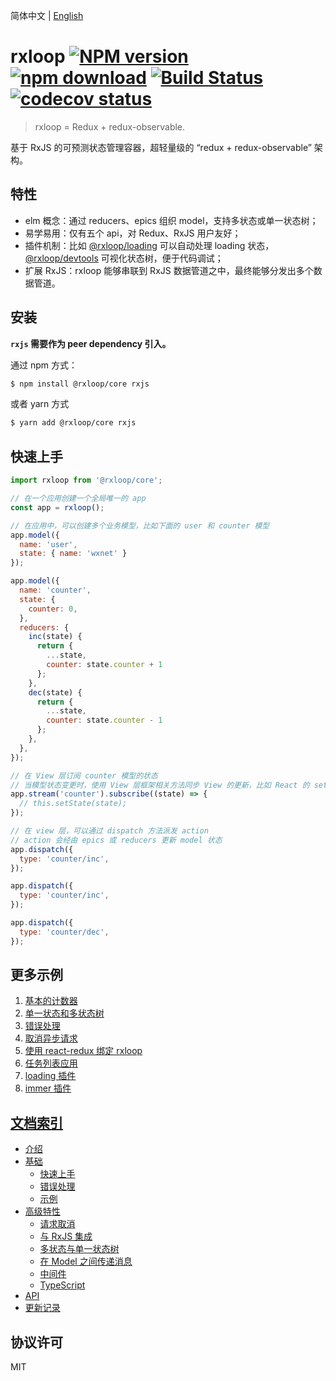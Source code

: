 简体中文 | [English](README-en_US.md)
# rxloop [![NPM version][npm-image]][npm-url] [![npm download][download-image]][download-url] [![Build Status][build-status-image]][build-status-url] [![codecov status][codecov-image]][codecov-url]

[npm-image]: https://img.shields.io/npm/v/@rxloop/core.svg?style=shield
[npm-url]: https://npmjs.org/package/@rxloop/core
[download-image]: https://img.shields.io/npm/dm/@rxloop/core.svg?style=shield
[download-url]: https://npmjs.org/package/@rxloop/core
[build-status-image]: https://circleci.com/gh/TalkingData/rxloop/tree/master.png?style=shield
[build-status-url]: https://circleci.com/gh/TalkingData/rxloop
[codecov-image]: https://img.shields.io/codecov/c/github/TalkingData/rxloop/master.svg?style=shield
[codecov-url]: https://codecov.io/github/TalkingData/rxloop?branch=master


> rxloop = Redux + redux-observable.

基于 RxJS 的可预测状态管理容器，超轻量级的 “redux + redux-observable” 架构。

## 特性
* elm 概念：通过 reducers、epics 组织 model，支持多状态或单一状态树；
* 易学易用：仅有五个 api，对 Redux、RxJS 用户友好；
* 插件机制：比如 [@rxloop/loading](https://github.com/TalkingData/rxloop-loading) 可以自动处理 loading 状态，[@rxloop/devtools](https://github.com/TalkingData/rxloop-devtools) 可视化状态树，便于代码调试；
* 扩展 RxJS：rxloop 能够串联到 RxJS 数据管道之中，最终能够分发出多个数据管道。

## 安装
**`rxjs` 需要作为 peer dependency 引入。**

通过 npm 方式：
```bash
$ npm install @rxloop/core rxjs
```

或者 yarn 方式
```bash
$ yarn add @rxloop/core rxjs
```

## 快速上手
```javascript
import rxloop from '@rxloop/core';

// 在一个应用创建一个全局唯一的 app
const app = rxloop();

// 在应用中，可以创建多个业务模型，比如下面的 user 和 counter 模型
app.model({
  name: 'user',
  state: { name: 'wxnet' }
});

app.model({
  name: 'counter',
  state: {
    counter: 0,
  },
  reducers: {
    inc(state) {
      return {
        ...state,
        counter: state.counter + 1
      };
    },
    dec(state) {
      return {
        ...state,
        counter: state.counter - 1
      };
    },
  },
});

// 在 View 层订阅 counter 模型的状态
// 当模型状态变更时，使用 View 层框架相关方法同步 View 的更新，比如 React 的 setState 方法
app.stream('counter').subscribe((state) => {
  // this.setState(state);
});

// 在 view 层，可以通过 dispatch 方法派发 action
// action 会经由 epics 或 reducers 更新 model 状态
app.dispatch({
  type: 'counter/inc',
});

app.dispatch({
  type: 'counter/inc',
});

app.dispatch({
  type: 'counter/dec',
});
```

## 更多示例

1. [基本的计数器](https://codesandbox.io/s/mz6yyw17vy)
2. [单一状态和多状态树](https://codesandbox.io/s/348w57x936)
3. [错误处理](https://codesandbox.io/s/0qmn89noj0)
4. [取消异步请求](https://codesandbox.io/s/3vy8ox7zx5)
5. [使用 react-redux 绑定 rxloop](https://codesandbox.io/s/y3www03181)
6. [任务列表应用](https://codesandbox.io/s/ypwo37zmo1)
7. [loading 插件](https://codesandbox.io/s/8l1mnx18v2)
8. [immer 插件](https://codesandbox.io/s/343wrnq6pp)


## [文档索引](https://github.com/TalkingData/rxloop/blob/master/docs/sidebar.md)

- [介绍](https://github.com/TalkingData/rxloop/blob/master/docs/index.md)
- [基础](https://github.com/TalkingData/rxloop/blob/master/docs/basics/index.md)
  - [快速上手](https://github.com/TalkingData/rxloop/blob/master/docs/basics/getting-started.md)
  - [错误处理](https://github.com/TalkingData/rxloop/blob/master/docs/basics/error-handler.md)
  - [示例](https://github.com/TalkingData/rxloop/blob/master/docs/basics/examples.md)
- [高级特性](https://github.com/TalkingData/rxloop/blob/master/docs/advanced/index.md)
  - [请求取消](https://github.com/TalkingData/rxloop/blob/master/docs/advanced/cancellation.md)
  - [与 RxJS 集成](https://github.com/TalkingData/rxloop/blob/master/docs/advanced/integration-with-rxjs.md)
  - [多状态与单一状态树](https://github.com/TalkingData/rxloop/blob/master/docs/advanced/multi-state-and-single-state.md)
  - [在 Model 之间传递消息](https://github.com/TalkingData/rxloop/blob/master/docs/advanced/cross-model-dispatch-action.md)
  - [中间件](https://github.com/TalkingData/rxloop/blob/master/docs/advanced/middleware.md)
  - [TypeScript](https://github.com/TalkingData/rxloop/blob/master/docs/advanced/typescript.md)
- [API](https://github.com/TalkingData/rxloop/blob/master/docs/api.md)
- [更新记录](https://github.com/TalkingData/rxloop/blob/master/CHANGELOG.md)

## 协议许可
MIT
